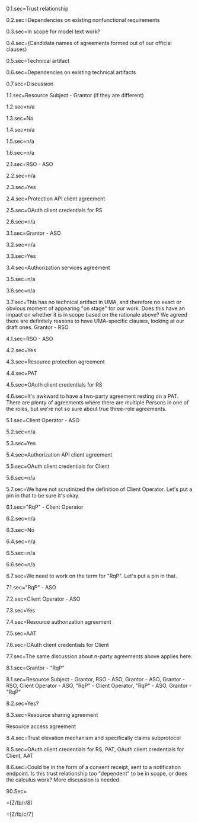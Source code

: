 0.1.sec=Trust relationship

0.2.sec=Dependencies on existing nonfunctional requirements

0.3.sec=In scope for model text work?

0.4.sec=(Candidate names of agreements formed out of our official clauses)

0.5.sec=Technical artifact

0.6.sec=Dependencies on existing technical artifacts

0.7.sec=Discussion

1.1.sec=Resource Subject - Grantor (if they are different)

1.2.sec=n/a

1.3.sec=No

1.4.sec=n/a

1.5.sec=n/a

1.6.sec=n/a

	 
2.1.sec=RSO - ASO

2.2.sec=n/a

2.3.sec=Yes

2.4.sec=Protection API client agreement

2.5.sec=OAuth client credentials for RS

2.6.sec=n/a
	 
3.1.sec=Grantor - ASO

3.2.sec=n/a

3.3.sec=Yes

3.4.sec=Authorization services agreement

3.5.sec=n/a

3.6.sec=n/a

3.7.sec=This has no technical artifact in UMA, and therefore no exact or obvious moment of appearing "on stage" for our work. Does this have an impact on whether it is in scope based on the rationale above? We agreed there are definitely reasons to have UMA-specific clauses, looking at our draft ones.
Grantor - RSO

4.1.sec=RSO - ASO

4.2.sec=Yes

4.3.sec=Resource protection agreement

4.4.sec=PAT

4.5.sec=OAuth client credentials for RS

4.6.sec=It's awkward to have a two-party agreement resting on a PAT. There are plenty of agreements where there are multiple Persons in one of the roles, but we're not so sure about true three-role agreements.

5.1.sec=Client Operator - ASO

5.2.sec=n/a

5.3.sec=Yes

5.4.sec=Authorization API client agreement

5.5.sec=OAuth client credentials for Client

5.6.sec=n/a

5.7.sec=We have not scrutinized the definition of Client Operator. Let's put a pin in that to be sure it's okay.

6.1.sec="RqP" - Client Operator

6.2.sec=n/a

6.3.sec=No

6.4.sec=n/a

6.5.sec=n/a

6.6.sec=n/a

6.7.sec=We need to work on the term for "RqP". Let's put a pin in that.

7.1.sec="RqP" - ASO

7.2.sec=Client Operator - ASO

7.3.sec=Yes

7.4.sec=Resource authorization agreement

7.5.sec=AAT

7.6.sec=OAuth client credentials for Client

7.7.sec=The same discussion about n-party agreements above applies here.

8.1.sec=Grantor - "RqP"

8.1.sec=Resource Subject - Grantor, RSO - ASO, Grantor - ASO, Grantor - RSO, Client Operator - ASO, "RqP" - Client Operator, "RqP" - ASO, Grantor - "RqP"

8.2.sec=Yes?

8.3.sec=Resource sharing agreement<p>Resource access agreement

8.4.sec=Trust elevation mechanism and specifically claims subprotocol

8.5.sec=OAuth client credentials for RS, PAT, OAuth client credentials for Client, AAT

8.6.sec=Could be in the form of a consent receipt, sent to a notification endpoint. Is this trust relationship too "dependent" to be in scope, or does the calculus work? More discussion is needed.

90.Sec=</i>

=[Z/tb/r/8]

=[Z/tb/c/7]